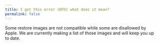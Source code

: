 ```yaml
---
title: I got this error (DFU) what does it mean?
permalink: false
---
```


Some restore images are not compatible while some are disallowed by Apple.
We are currently making a list of those images and will keep you up to date.

